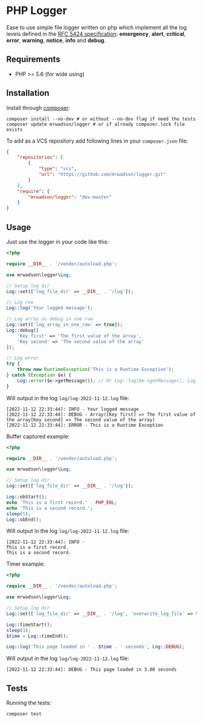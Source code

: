 # PHP Logger

Ease to use simple file logger written on php which implement all the log levels defined in the [RFC 5424 specification](https://tools.ietf.org/html/rfc5424):
**emergency**, **alert**, **critical**, **error**, **warning**, **notice**, **info** and **debug**.

## Requirements

- PHP >= 5.6 (for wide using)

## Installation

Install through [composer](https://getcomposer.org/doc/00-intro.md):

```shell
composer install --no-dev # or without --no-dev flag if need the tests
composer update mrwadson/logger # or if already composer.lock file exists
```

To add as a VCS repository add following lines in your `composer.json` file:

```json
{
    "repositories": [
        {
            "type": "vcs",
            "url": "https://github.com/mrwadson/logger.git"
        }
    ],
    "require": {
        "mrwadson/logger": "dev-master"
    }
}
```

## Usage

Just use the logger in your code like this:

```php
<?php

require __DIR__ . '/vendor/autoload.php';

use mrwadson\logger\Log;

// Setup log dir
Log::set(['log_file_dir' => __DIR__ . '/log']);

// Log row
Log::log('Your logged message');

// Log array as debug in one row
Log::set(['log_array_in_one_row' => true]);
Log::debug([
    'Key first' => 'The first value of the array',
    'Key second' => 'The second value of the array'
]);

// Log error
try {
    throw new RuntimeException('This is a Runtime Exception');
} catch (Exception $e) {
    Log::error($e->getMessage()); // Or Log::log($e->getMessage(), Log::ERROR)
}
```

Will output in the log `log/log-2022-11-12.log` file:

```text
[2022-11-12 22:33:44]: INFO - Your logged message
[2022-11-12 22:33:44]: DEBUG - Array([Key first] => The first value of the array[Key second] => The second value of the array)
[2022-11-12 22:33:44]: ERROR - This is a Runtime Exception
```

Buffer captured example:

```php
<?php

require __DIR__ . '/vendor/autoload.php';

use mrwadson\logger\Log;

// Setup log dir
Log::set(['log_file_dir' => __DIR__ . '/log']);

Log::obStart();
echo 'This is a first record.' . PHP_EOL;
echo 'This is a second record.';
sleep(5);
Log::obEnd();
```

Will output in the log `log/log-2022-11-12.log` file:

```text
[2022-11-12 22:33:44]: INFO - 
This is a first record.
This is a second record.
```

Timer example:

```php
<?php

require __DIR__ . '/vendor/autoload.php';

use mrwadson\logger\Log;

// Setup log dir
Log::set(['log_file_dir' => __DIR__ . '/log', 'overwrite_log_file' => true]);

Log::timeStart();
sleep(3);
$time = Log::timeEnd();

Log::log('This page loaded in ' . $time . ' seconds', Log::DEBUG);
```

Will output in the log `log/log-2022-11-12.log` file:

```text
[2022-11-12 22:33:44]: DEBUG - This page loaded in 3.00 seconds
```

## Tests

Running the tests:

```shell
composer test
```
